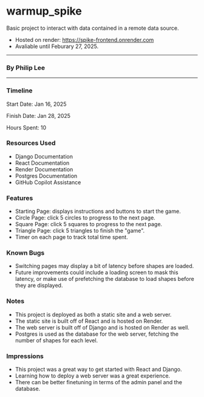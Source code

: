 # warmup_spike

Basic project to interact with data contained in a remote data source.

* Hosted on render: https://spike-frontend.onrender.com
* Avaliable until Feburary 27, 2025.

---

### By Philip Lee

---


### Timeline

Start Date: Jan 16, 2025

Finish Date: Jan 28, 2025

Hours Spent: 10


### Resources Used
* Django Documentation
* React Documentation
* Render Documentation
* Postgres Documentation
* GitHub Copilot Assistance

### Features
* Starting Page: displays instructions and buttons to start the game.
* Circle Page: click 5 circles to progress to the next page.
* Square Page: click 5 squares to progress to the next page.
* Triangle Page: click 5 triangles to finish the "game".
* Timer on each page to track total time spent.

### Known Bugs
* Switching pages may display a bit of latency before shapes are loaded.
* Future improvements could include a loading screen to mask this latency, or make
use of prefetching the database to load shapes before they are displayed.

### Notes
* This project is deployed as both a static site and a web server.
* The static site is built off of React and is hosted on Render.
* The web server is built off of Django and is hosted on Render as well.
* Postgres is used as the database for the web server, fetching the number of shapes for
each level.

### Impressions
* This project was a great way to get started with React and Django.
* Learning how to deploy a web server was a great experience.
* There can be better finetuning in terms of the admin panel and the database.

